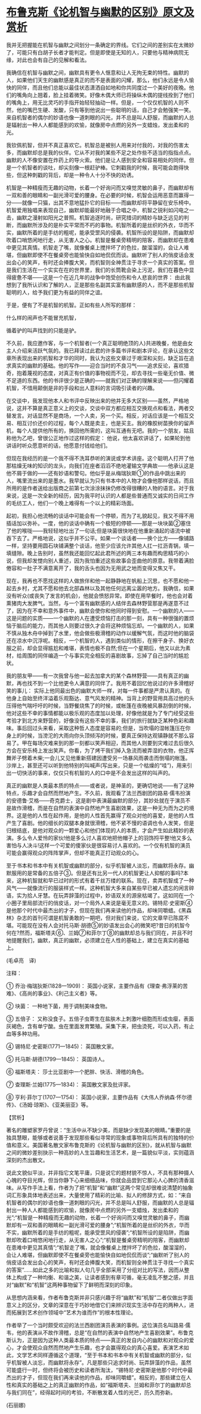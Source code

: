 # [布鲁克斯《论机智与幽默的区别》原文及赏析](https://www.vrrw.net/wx/12171.html)

我并无把握能在机智与幽默之间划分一条确定的界线。它们之间的差别实在太微妙了，可能只有白胡子长者才能判定。但是即使是无知的人，只要他与精神病院无缘，对此也会有自己的见解和看法。

我确信在机智与幽默之间，幽默具有更令人惬意和让人无拘无束的特性。幽默的人，如果他们天生的幽默感是真正的而不是表面的闪耀，那么，他们永远是令人愉快的同伴，而且他们总能以最佳状态潇洒自如地和你共同度过一个美好的夜晚。他们的嘴角向上翘着，脸上挂着微笑。好像木偶大师已将操纵木偶的提线拴到了他们的嘴角上，用无比灵巧的手指开始轻轻抽动一样。但是，一个仅仅机智的人则不然，他的嘴巴生硬、发酸，只有等到他说出一些聪明的话，自己才会勉强笑一笑。来自机智者的偶尔的妙语也像一道刺眼的闪光，并不总是叫人舒服，而幽默的人总是辐射出一种人人都能感到的欢愉，就像房中点燃的另外一支蜡烛，发出柔和的光。

我钦佩机智，但并不真正喜欢它。机智总是被别人用来对付我的，对我的伤害太多，而幽默却总是我的伙伴。它从不对我的某些不足之处作些不适当的指指点点。幽默的人不像安置在炸药上的导火索。他们是让人感到安全和容易相处的同伴。但是一个机智者的谈吐，却尖刻像一根赶驴棒。它刺戳我的时候，我可能会跑得快些，但这种刺戳的背后，却是一种令人十分不快的劝诱。



机智是一种精瘦而无趣的动物，长着一个好询问而又嗅觉灵敏的鼻子，而幽默却有一双和善的眼睛和一副光滑可爱的腰身。在必要的时候，机智会运用恶意而赢得一分——就像一只猫，出其不意地猛扑它的目标——而幽默却将平静留在安乐椅中。机智爱用独唱来表现自己，幽默却能最好地融于合唱之中，机智之锐利如闪电之一击，幽默之漫射如阳光之普照。机智追逐时尚，研究措词的精妙与缺乏远见的判断，而幽默所涉及的是朴实平常而不朽的事物。机智所着的是丝织的外衣，华而不实，幽默所着的是手纺的粗呢，能承受罡风的侵袭。机智所设的是陷阱，而幽默却吹着口哨悠闲地行走，从无害人之心。机智是餐桌旁精明的陪客，而幽默却在患难中更见其真情。机智走了嘴，就像餐桌上搅拌坏了的色拉，酸溜溜的，会让人难堪，但幽默即使不在餐桌旁也能愉快自如地侃侃而谈。幽默听了别人的俏皮话会发出会心的笑声，有时还会捧腹大笑，而机智则全神贯注于寻求一个真实的答案。但是我们生活在一个实实在在的世界里，我们的长筒靴会染上污泥，我们在暮色中显得疲惫不堪——这是一个在近几年的战争中饱受创伤和令人悲哀的世界： 由此我想到了我所认识和了解的人，正是那些名副其实富有幽默感的人，而不是那些机智聪明的人，给予我们更为有益的同伴之谊。

于是，便有了不是机智的机智。正如有些人所写的那样：

什么样的闹声也不能冒充机智，

循着驴的叫声找到的只能是驴。

不久前，我应邀作客，与一个机智者(一个真正聪明绝顶的人)共进晚餐，他是由女主人介绍来活跃气氛的。我已拜读过此君的许多篇书评和剧本评论，在承认这些文章所表现出来的机智和才华的同时，我认为这些文章过于艰深和尖刻，缺乏旨在追求真实的幽默的基础。他的写作——迎合当时的不良习气——追求反论，喜欢猎奇，抱着蔑视的态度，对真正有价值的事物视而不见，却去寻找一些毫无价值、微不足道的东西。他的书评很少是正确的——就我们对正确的理解来说——但闪耀着机智，不惜用颠倒是非的手段和出人意料的言词吸引读者的兴趣。

在交谈中，我发现他本人和书评中反映出来的他并无多大区别——虽然，严格地说，这并不算是真正意义上的交谈，交谈中双方都应相互交换观点和看法，两者交替发言。对话显然不是商场，一个人卖，另一个买。相反，对话应该是一个相互交易、相互讨价还价的过程，每个人既是卖主，也是买主。我的橡胶树苗换你的留声机，每个人提供他所有的，换回他所需的，这叫互通有无吧。我的一个朋友，姑且称他为乙吧，曾很公正地作过这样的假定： 他说，他太喜欢讲话了，如果轮到他讲话时听众愿意听的话，他愿意付钱给他们。

但现在我经历的是一个我不得不洗耳恭听的演说或学术讲座。这个聪明人打开了他那枯燥无味的知识的龙头，向我们在座者滔滔不绝地灌输文学典故——他承认这是他不屑于做的——还有妙语和警句。他似乎是从梅瑞狄斯①的作品中跳出来的人，嘴里流出来的是墨水。我早就认为只有书本中的人物才会像他那样说话，而且所用的是作者送给出版商之前第七次涂涂抹抹仍修改得很糟的人物的语言。对于我来说，这是一次全新的经历，因为我平时认识的人都是些普通而又诚实的日间工作的毛纺工人，他们一个晚上难得有一个以上的精彩场面。

起初，我担心他流畅的谈话中可能会有一个停顿，而为了礼貌起见，我又不得不用插话加以弥补。一度，他的谈话中确有一个极短的停顿——那是一块块菌②塞住了他的喉咙——我轻轻地吐出了一句话;但是块菌很快地在他重新涌起的语流中被吞下去了。严格地说，这似乎并不公平。如果一个谈话者——换个比方——像铺路一样，坚持要用圆石块铺满整个谈话，他至少应该允许其他人扛一扛沥青锅，填一填缝隙。晚上告别时，虽然我还能回忆起此君所述的两三本有趣而构思精巧的小说，但我却发憷向别人重述，因为我怕重述这些故事会歪曲他的原意。我带着满脸倦容和一肚子不满意离开了，我的舌头也因为无用武之地而变得又焦又干。

现在，我再也不愿找这样的人做旅伴和他一起静静地在帆船上沉思，也不愿和他一起去乡村，尤其不愿和他去北部森林以及其他任何远离尘嚣的地方。我确信，如果没有听众(或丧失了发言的机会)，他就会愤怒异常。即使在用早餐时，他也会对着熏猪肉大发脾气。当然，与一个富有幽默感的人结伴去森林野营那是再遂意不过了，因为在不幸和意外事件中，幽默会使你和他同时得到安慰。一个幽默的人——这是问题的实质——一个幽默的人在遭受烦恼打击的那一刻，具有一种很强的置烦恼于脑后的能力，而其他人则要过很久才会将这种烦恼忘却。一个幽默的人，如果不慎从独木舟中掉到了水里，他会做些极滑稽的动作以缓解气氛，而这时他的脑袋还在凉水中沉浮呢。相反，一个机智的人，遇到类似的情形，在擦干身子、换好衣服之前，却会显得尴尬和难堪，表情也极不自然;但在一个星期后，他又以此为素材，给周围的同伴编造一个与事实完全相反的喜剧故事，忘掉了自己当时的尴尬状。

我的朋友甲——有一次我曾与他一起去加拿大的某个森林野营——具有真正的幽默，再也找不到一个比他更令人满意的同伴了。我用不着回忆他说过的许多滑稽好笑的事儿： 实际上他同最出色的幽默大师一样，对每一件事都是严肃认真的。在他身上自始至终洋溢着乐观豁达、意气风发的精神。当背上的野营用具高过他的头压得他气喘吁吁的时候，当野餐烧焦了的时候，或帐篷在夜晚被风暴刮倒的时候，他对这些不幸的事情都能以极乐观的态度加以处理，好像他就是为了专门经受这些考验才到北方来野营的，好像没有这些不幸的事，我们的旅行就缺乏某种色彩和趣味。事后回过头来看，采取这种哲人态度是容易的;但是，当吹塌的湿帐篷压在你身上的时候，当滂沱的大雨向你头顶倾泻的时候，要真正保持达观镇静就不那么容易了。甲在每场灾难来到的那一刻都以笑声相迎，而其他人则要到灾难过去后很久方会在安乐椅上发出笑声。你看，为了烤干我们掉入急流而被弄湿的衣物，他正挥舞斧子劈着木柴;一会儿又见他重新搭建因遭受另一场暴风雨袭击而倒塌的帐篷。沙岸上，甚至还可以听到他特别的叫喊声(写出来，只是一个枯燥的“哇”)，用来引出一切快活的事来，仅仅只有机智的人的口中是不会发出这样的叫声的。

真正的幽默是人类最本质的特点——或者说，是神圣的，更确切地说——有了这种特点，乐趣才会自然而然地产生。不久前，我观看了法兰西剧团的路易·儒韦扮演的安德鲁·艾格——奇克爵士，这是剧中表演最幽默的部分，其妙处就在于演员不是故作滑稽，而是在自然的表演中自然地产生喜剧效果，这是一种无为而为之的境界。这是他的人性在起作用，是他的人性首先赢得了观众对他的喜爱，是他的人性产生了喜剧。他的细长的双腿本身就很滑稽，他不紧不慢的语调也令人发笑，但是归根结底，是他对观众的一颗爱心和他们体现的人的本质，才会产生如此精妙的表演。多么令人爱怜的家伙!他是多么讨人喜欢地把他帽子上的羽饰捋平整!他又多么害怕与人决斗!这样一个可爱的傻家伙是很容易讨人喜欢的。一个仅有机智的演员可能会赢得观众的阵阵掌声，但却不能真正打动观众的心。

至于书本和书本中有关机智或幽默的部分，似乎机智被人淡忘，而幽默将永存。幽默服用的是常备的五倍子③。但是还有比另一代人的机智更让人抑郁的事吗?本来，这种机智就和早已过时的形式有着千丝万缕的联系。现在，卖弄机智成了一种风气——就像流行的服装样式一样。这种机智大多来自某些早已被人遗忘的闲言碎语，实为拾人牙慧。在玩弄辞藻的过程中，妙语双关的源泉枯竭了。这如同在一个小圈子里局部流行的俏皮话，对一个局外人来说是毫无意义的。锡特尼·史密斯④是他那个时代中最杰出的才子，但现在我们再来读他的作品，却味同嚼蜡。《黑森林》杂志的首刊可谓是机智勇敢的一期吧，但对我们来说，它的文章早已陈腐不堪。可能现在没有人会对托马斯·胡德⑤的妙语发出会心的微笑吧?昔日的机智今何在?然而，福斯塔夫⑥、兰姆⑦和菲尔丁⑧的幽默却总与我们同在，并且不时地提醒我们，幽默，真正的幽默，必须建立在人性的基础上，建立在真实的基础上。

(毛卓亮　译)

注释：

① 乔治·梅瑞狄斯(1828—1909)： 英国小说家，主要作品有《理查·弗浮莱的苦难》、《高尚的事业》、《利己主义者》等。

② 块菌： 一种地下菌，用于调制美味食物。

③ 五倍子： 又称没食子。五倍子虫寄生在盐肤木上刺激叶细胞而形成虫瘿，表面灰褐色，含有单宁酸。虫在里面发育繁殖。采集下来，把虫烫死，可以入药，有止血等多种功用。

④ 锡特尼·史密斯(1771—1845)： 英国散文家。

⑤ 托马斯·胡德(1799—1845)： 英国诗人。

⑥ 福斯塔夫： 莎士比亚剧中一个肥胖、快活、滑稽的角色。

⑦ 查理斯·兰姆(1775—1834)： 英国散文家及批评家。

⑧ 亨利·菲尔丁(1707—1754)： 英国小说家，主要作品有《大伟人乔纳森·怀尔德传》、《汤姆·琼斯》、《亚美丽亚》等。

【赏析】

著名的雕塑家罗丹曾说：“生活中从不缺少美，而是缺少发现美的眼睛。”重要的是独具慧眼，能够或者说善于发现那些看似寻常的现象或事物背后所具有的独特的价值和意义。美国著名散文家布鲁克斯的《论机智与幽默的区别》，就从机智与幽默之间的微妙差别抉示一种高妙的人生旨趣和生活艺术，是一篇貌似平淡，实则蕴涵深刻的杰出散文。

说此文貌似平淡，并非指它文笔平庸，只是说它的题材貌不惊人，不具有那种摄人心魄的夺目光辉，但当你静下心来细细品味，你就会品尝到它那沁人心脾的清香滋味。从写作手法上看，作者为了把“机智”和“幽默”这两个常见却很难说清楚的抽象词汇形象具体地表述出来，大量使用了精彩的比喻、拟人的修辞方式，如：“来自机智者的偶尔的妙语也像一道刺眼的闪光，并不总是叫人舒服，而幽默的人总是辐射出一种人人都能感到的欢愉，就像房中点燃的另外一支蜡烛，发出柔和的光”;“机智是一种精瘦而无趣的动物，长着一个好询问而又嗅觉灵敏的鼻子，而幽默却有一双和善的眼睛和一副光滑可爱的腰身”;“机智所着的是丝织的外衣，华而不实，幽默所着的是手纺的粗呢，能承受罡风的侵袭”;“机智所设的是陷阱，而幽默却吹着口哨悠闲地行走，从无害人之心”;“机智是餐桌旁精明的陪客，而幽默却在患难中更见其真情”;“机智走了嘴，就会像餐桌上搅拌坏了的色拉，酸溜溜的，会让人难堪，但幽默即使不在餐桌旁也能愉快自如地侃侃而谈”;“幽默听了别人的俏皮话会发出会心的笑声，有时还会捧腹大笑，而机智则全神贯注于寻找一个真实的答案”……如此之多的比喻和拟人句几乎全部采用了分组对比的写法，因而从整体上构成了一种均衡、和谐之美，让读者感到有章可循，毫无凌乱不整之感，并且对“幽默”和“机智”这两种事物留下了鲜明而深刻的印象。

从思想内涵来看，作者布鲁克斯并非只感兴趣于将“幽默”和“机智”二者仅做出字面意义上的区分，文章的深意在于巧妙地借它们来辨识现实生活中存在的两种人，进而拓展到艺术创作领域中“艺术为谁而作”的根本性理论。

作者举了一个当时颇受欢迎的法兰西剧团演员表演的事例。这位演员名叫路易·儒韦，他的表演从不故作滑稽，总是“在自然的表演中自然地产生喜剧效果”。布鲁克斯认为，正是因为这种人类最本质的特点——真正的发自内心的幽默和对观众的爱心，才会使观众自然而然地产生乐趣，也才会赢得观众的真心喜爱。表演艺术如此，文学艺术同样遵循这个道理，“至于书本和书本中有关机智或幽默的部分，似乎机智被人淡忘，而幽默将永存”。凡是那些只追求时尚、玩弄辞藻的作品，虽然可能盛行一时，但终将会被历史和读者所淘汰，“锡特尼·史密斯是他那个时代中最杰出的才子，但现在我们再来读他的作品，却味同嚼蜡”。相反的，那些建立在人性和真实的基础之上的真正幽默的作品，如“福斯塔夫、兰姆和菲尔丁的幽默却总与我们同在”，经得起时间的考验，不断散发着人性的光芒，历久而弥新。

(石丽娜)

